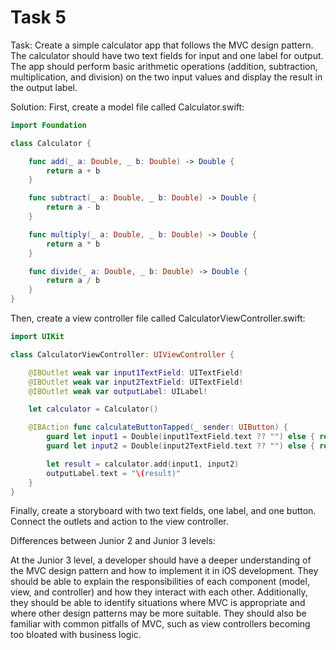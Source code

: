 # Task 5

Task: Create a simple calculator app that follows the MVC design pattern. The
calculator should have two text fields for input and one label for output. The
app should perform basic arithmetic operations (addition, subtraction,
multiplication, and division) on the two input values and display the result in
the output label.

Solution: First, create a model file called Calculator.swift:

```swift
import Foundation

class Calculator {

    func add(_ a: Double, _ b: Double) -> Double {
        return a + b
    }

    func subtract(_ a: Double, _ b: Double) -> Double {
        return a - b
    }

    func multiply(_ a: Double, _ b: Double) -> Double {
        return a * b
    }

    func divide(_ a: Double, _ b: Double) -> Double {
        return a / b
    }
}
```

Then, create a view controller file called CalculatorViewController.swift:

```swift
import UIKit

class CalculatorViewController: UIViewController {

    @IBOutlet weak var input1TextField: UITextField!
    @IBOutlet weak var input2TextField: UITextField!
    @IBOutlet weak var outputLabel: UILabel!

    let calculator = Calculator()

    @IBAction func calculateButtonTapped(_ sender: UIButton) {
        guard let input1 = Double(input1TextField.text ?? "") else { return }
        guard let input2 = Double(input2TextField.text ?? "") else { return }

        let result = calculator.add(input1, input2)
        outputLabel.text = "\(result)"
    }
}
```

Finally, create a storyboard with two text fields, one label, and one button.
Connect the outlets and action to the view controller.

Differences between Junior 2 and Junior 3 levels:

At the Junior 3 level, a developer should have a deeper understanding of the MVC
design pattern and how to implement it in iOS development. They should be able
to explain the responsibilities of each component (model, view, and controller)
and how they interact with each other. Additionally, they should be able to
identify situations where MVC is appropriate and where other design patterns may
be more suitable. They should also be familiar with common pitfalls of MVC, such
as view controllers becoming too bloated with business logic.
